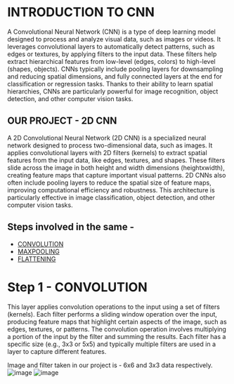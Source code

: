 # INTRODUCTION TO CNN 

A Convolutional Neural Network (CNN) is a type of deep learning model designed to process and analyze visual data, such as images or videos. It leverages convolutional layers to automatically detect patterns, such as edges or textures, by applying filters to the input data. These filters help extract hierarchical features from low-level (edges, colors) to high-level (shapes, objects). CNNs typically include pooling layers for downsampling and reducing spatial dimensions, and fully connected layers at the end for classification or regression tasks. Thanks to their ability to learn spatial hierarchies, CNNs are particularly powerful for image recognition, object detection, and other computer vision tasks.

## OUR PROJECT - 2D CNN 

A 2D Convolutional Neural Network (2D CNN) is a specialized neural network designed to process two-dimensional data, such as images. It applies convolutional layers with 2D filters (kernels) to extract spatial features from the input data, like edges, textures, and shapes. These filters slide across the image in both height and width dimensions (heightxwidth), creating feature maps that capture important visual patterns. 2D CNNs also often include pooling layers to reduce the spatial size of feature maps, improving computational efficiency and robustness. This architecture is particularly effective in image classification, object detection, and other computer vision tasks.

## Steps involved in the same -

- [CONVOLUTION](#convolution)
- [MAXPOOLING](#maxpooling)
- [FLATTENING](#flattening)

# Step 1 - CONVOLUTION

This layer applies convolution operations to the input using a set of filters (kernels). Each filter performs a sliding window operation over the input, producing feature maps that highlight certain aspects of the image, such as edges, textures, or patterns. The convolution operation involves multiplying a portion of the input by the filter and summing the results.
Each filter has a specific size (e.g., 3x3 or 5x5) and typically multiple filters are used in a layer to capture different features.

Image and filter taken in our project is - 6x6 and 3x3 data respectively.
![image](https://github.com/user-attachments/assets/02d490e0-dfaa-4b6a-84bb-4a555cab9604)
![image](https://github.com/user-attachments/assets/70f4f5a6-cbc5-4aaa-816e-4a8106cb4287)

